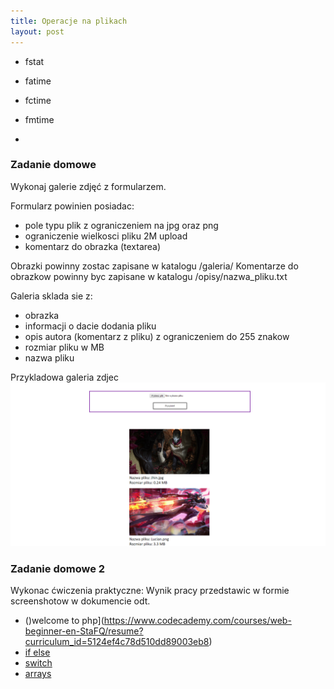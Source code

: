 ```yaml
---
title: Operacje na plikach
layout: post
---
```



* fstat
* fatime
* fctime
* fmtime


* 

### Zadanie domowe

Wykonaj galerie zdjęć z formularzem.

Formularz powinien posiadac:
 - pole typu plik  z ograniczeniem na jpg oraz png
 - ograniczenie wielkosci pliku 2M upload
 - komentarz do obrazka (textarea)
 
Obrazki powinny zostac zapisane w katalogu /galeria/ 
Komentarze do obrazkow powinny byc zapisane w katalogu /opisy/nazwa_pliku.txt


Galeria sklada sie z:
 - obrazka
 - informacji o dacie dodania pliku
 - opis autora (komentarz z pliku) z ograniczeniem do 255 znakow
 - rozmiar pliku w MB
 - nazwa pliku
 
 Przykladowa galeria zdjec ![galeria zdjec](/images/zadania-php/galeria.png)
 
 
 
 ### Zadanie domowe 2
 
 Wykonac ćwiczenia praktyczne:
 Wynik pracy przedstawic w formie screenshotow w dokumencie odt.
 
 
 - ()welcome to php](https://www.codecademy.com/courses/web-beginner-en-StaFQ/resume?curriculum_id=5124ef4c78d510dd89003eb8)
 - [if else](https://www.codecademy.com/courses/web-beginner-en-QF3Wb/resume?curriculum_id=5124ef4c78d510dd89003eb8)
 - [switch](https://www.codecademy.com/courses/web-beginner-en-jZv2E/resume?curriculum_id=5124ef4c78d510dd89003eb8)
 - [arrays](https://www.codecademy.com/courses/web-beginner-en-8a35h/resume?curriculum_id=5124ef4c78d510dd89003eb8)
 
